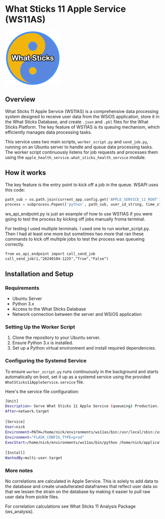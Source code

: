 # What Sticks 11 Apple Service (WS11AS)
![What Sticks Logo](/docs/images/wsLogo180.png)
## Overview

What Sticks 11 Apple Service (WS11AS) is a comprehensive data processing system designed to receive user data from the WSiOS application, store it in the What Sticks Database, and create `.json` and `.pkl` files for the What Sticks Platform. The key feature of WS11AS is its queuing mechanism, which efficiently manages data processing tasks.

This service uses two main scripts, `worker_script.py` and `send_job.py`, running on an Ubuntu server to handle and queue data processing tasks. The worker script continuously listens for job requests and processes them using the `apple_health_service.what_sticks_health_service` module.

## How it works
The key feature is the entry point to kick off a job in the queue. WSAPI uses this code:
```py
path_sub = os.path.join(current_app.config.get('APPLE_SERVICE_11_ROOT'), 'send_job.py')
process = subprocess.Popen(['python', path_sub, user_id_string, time_stamp_str_for_json_file_name, 'True', 'True'])

```

ws_api_endpoint.py is just an example of how to use WS11AS if you were going to test the process by kicking off jobs manually froma terminal. 

For testing I used multiple terminals. I used one to run worker_script.py. Then I had at least one more but sometimes two more that ran these commands to kick off multiple jobs to test the process was queueing correctly.
```
from ws_api_endpoint import call_send_job
call_send_job(1,"20240104-1225","True","False")
```


## Installation and Setup

### Requirements

- Ubuntu Server
- Python 3.x
- Access to the What Sticks Database
- Network connection between the server and WSiOS application

### Setting Up the Worker Script

1. Clone the repository to your Ubuntu server.
2. Ensure Python 3.x is installed.
3. Set up a Python virtual environment and install required dependencies.

### Configuring the Systemd Service

To ensure `worker_script.py` runs continuously in the background and starts automatically on boot, set it up as a systemd service using the provided `WhatSticks11AppleService.service` file.

Here's the service file configuration:

```bash
[Unit]
Description= Serve What Sticks 11 Apple Service (queueing) Production.
After=network.target

[Service]
User=nick
Environment=PATH=/home/nick/environments/ws11as/bin:/usr/local/sbin:/usr/local/bin:/usr/sbin:/usr/bin:/sbin:/bin:/usr/games:/usr/local/games:/snap/bin
Environment="FLASK_CONFIG_TYPE=prod"
ExecStart=/home/nick/environments/ws11as/bin/python /home/nick/applications/WhatSticks11AppleService/worker_script.py --serve-in-foreground

[Install]
WantedBy=multi-user.target
```

### More notes
No correlations are calculated in Apple Service. This is solely to add data to the database and create unadulterated dataframes that reflect user data so that we lessen the strain on the database by making it easier to pull raw user data from pickle files.

For correlation calculations see What Sticks 11 Analysis Package (ws_analysis).